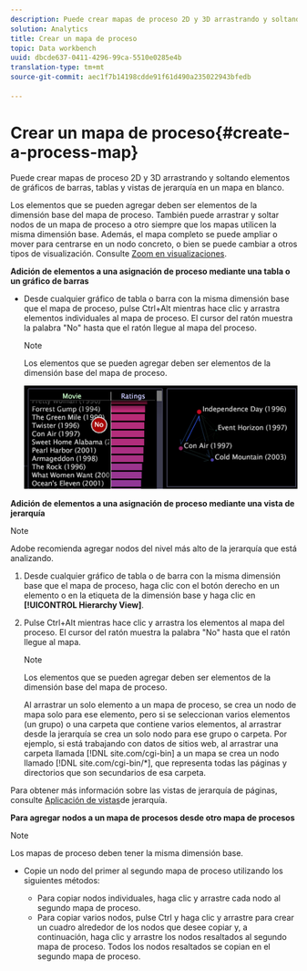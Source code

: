 ```yaml
---
description: Puede crear mapas de proceso 2D y 3D arrastrando y soltando elementos de gráficos de barras, tablas y vistas de jerarquía en un mapa en blanco.
solution: Analytics
title: Crear un mapa de proceso
topic: Data workbench
uuid: dbcde637-0411-4296-99ca-5510e0285e4b
translation-type: tm+mt
source-git-commit: aec1f7b14198cdde91f61d490a235022943bfedb

---
```



# Crear un mapa de proceso{#create-a-process-map}

Puede crear mapas de proceso 2D y 3D arrastrando y soltando elementos de gráficos de barras, tablas y vistas de jerarquía en un mapa en blanco.

Los elementos que se pueden agregar deben ser elementos de la dimensión base del mapa de proceso. También puede arrastrar y soltar nodos de un mapa de proceso a otro siempre que los mapas utilicen la misma dimensión base. Además, el mapa completo se puede ampliar o mover para centrarse en un nodo concreto, o bien se puede cambiar a otros tipos de visualización. Consulte [Zoom en visualizaciones](../../../../home/c-get-started/c-vis/c-zoom-vis.md#concept-7e33670bb5344f78a316f1a84cc20530).

**Adición de elementos a una asignación de proceso mediante una tabla o un gráfico de barras**

* Desde cualquier gráfico de tabla o barra con la misma dimensión base que el mapa de proceso, pulse Ctrl+Alt mientras hace clic y arrastra elementos individuales al mapa de proceso. El cursor del ratón muestra la palabra &quot;No&quot; hasta que el ratón llegue al mapa del proceso.

   >[!NOTE]
   >
   >Los elementos que se pueden agregar deben ser elementos de la dimensión base del mapa de proceso.

   ![](assets/vis_2DProcessMap_addPages.png)

**Adición de elementos a una asignación de proceso mediante una vista de jerarquía**

>[!NOTE]
>
>Adobe recomienda agregar nodos del nivel más alto de la jerarquía que está analizando.

1. Desde cualquier gráfico de tabla o de barra con la misma dimensión base que el mapa de proceso, haga clic con el botón derecho en un elemento o en la etiqueta de la dimensión base y haga clic en **[!UICONTROL Hierarchy View]**.
1. Pulse Ctrl+Alt mientras hace clic y arrastra los elementos al mapa del proceso. El cursor del ratón muestra la palabra &quot;No&quot; hasta que el ratón llegue al mapa.

   >[!NOTE]
   >
   >Los elementos que se pueden agregar deben ser elementos de la dimensión base del mapa de proceso.

   Al arrastrar un solo elemento a un mapa de proceso, se crea un nodo de mapa solo para ese elemento, pero si se seleccionan varios elementos (un grupo) o una carpeta que contiene varios elementos, al arrastrar desde la jerarquía se crea un solo nodo para ese grupo o carpeta. Por ejemplo, si está trabajando con datos de sitios web, al arrastrar una carpeta llamada [!DNL site.com/cgi-bin] a un mapa se crea un nodo llamado [!DNL site.com/cgi-bin/*], que representa todas las páginas y directorios que son secundarios de esa carpeta.

Para obtener más información sobre las vistas de jerarquía de páginas, consulte [Aplicación de vistas](../../../../home/c-get-started/c-analysis-vis/c-tables/c-hier-vews.md#concept-b461183424a841eb94f8143a0eaf9bff)de jerarquía.

**Para agregar nodos a un mapa de procesos desde otro mapa de procesos**

>[!NOTE]
>
>Los mapas de proceso deben tener la misma dimensión base.

* Copie un nodo del primer al segundo mapa de proceso utilizando los siguientes métodos:

   * Para copiar nodos individuales, haga clic y arrastre cada nodo al segundo mapa de proceso.
   * Para copiar varios nodos, pulse Ctrl y haga clic y arrastre para crear un cuadro alrededor de los nodos que desee copiar y, a continuación, haga clic y arrastre los nodos resaltados al segundo mapa de proceso. Todos los nodos resaltados se copian en el segundo mapa de proceso.

